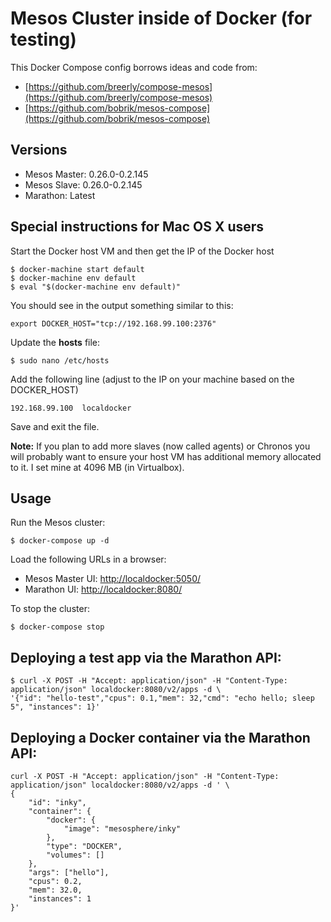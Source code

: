 # Mesos Cluster inside of Docker (for testing)

This Docker Compose config borrows ideas and code from:

* [https://github.com/breerly/compose-mesos](https://github.com/breerly/compose-mesos)
* [https://github.com/bobrik/mesos-compose](https://github.com/bobrik/mesos-compose)

## Versions

* Mesos Master: 0.26.0-0.2.145
* Mesos Slave: 0.26.0-0.2.145
* Marathon: Latest

## Special instructions for Mac OS X users

Start the Docker host VM and then get the IP of the Docker host

```
$ docker-machine start default
$ docker-machine env default
$ eval "$(docker-machine env default)"
```

You should see in the output something similar to this:

```
export DOCKER_HOST="tcp://192.168.99.100:2376"
```

Update the **hosts** file:

```
$ sudo nano /etc/hosts
```

Add the following line (adjust to the IP on your machine based on the DOCKER_HOST)

```
192.168.99.100  localdocker
```

Save and exit the file.

**Note:** If you plan to add more slaves (now called agents) or Chronos you will
probably want to ensure your host VM has additional memory allocated to it. I set
mine at 4096 MB (in Virtualbox).

## Usage

Run the Mesos cluster:

```
$ docker-compose up -d
```

Load the following URLs in a browser:

* Mesos Master UI: [http://localdocker:5050/](http://localdocker:5050/)
* Marathon UI: [http://localdocker:8080/](http://localdocker:8080/)

To stop the cluster:

```
$ docker-compose stop
```

## Deploying a test app via the Marathon API:

```
$ curl -X POST -H "Accept: application/json" -H "Content-Type: application/json" localdocker:8080/v2/apps -d \
'{"id": "hello-test","cpus": 0.1,"mem": 32,"cmd": "echo hello; sleep 5", "instances": 1}'
```

## Deploying a Docker container via the Marathon API:

```
curl -X POST -H "Accept: application/json" -H "Content-Type: application/json" localdocker:8080/v2/apps -d ' \
{
    "id": "inky",
    "container": {
        "docker": {
            "image": "mesosphere/inky"
        },
        "type": "DOCKER",
        "volumes": []
    },
    "args": ["hello"],
    "cpus": 0.2,
    "mem": 32.0,
    "instances": 1
}'
```
